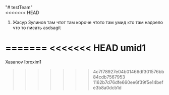 "# testTeam"  
<<<<<<< HEAD
1) Жасур Зулинов там чтот там короче чтото там умид кто там надоело что то писать
asdsagit

=======
<<<<<<< HEAD
umid1
=======
Xasanov Ibroxim1
>>>>>>> 4c7f78927e04b01466df301576bb84cdb7567953
>>>>>>> 1162b7d76dfe660ee6f39f5e14befe3b8a0dcb1d
